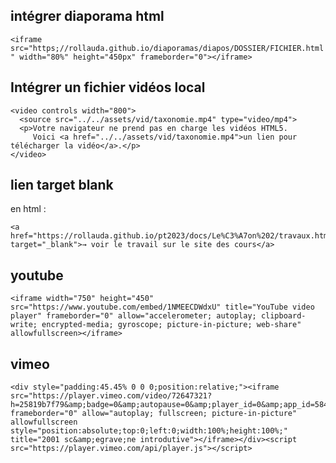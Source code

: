 ## intégrer diaporama html

`<iframe src="https;//rollauda.github.io/diaporamas/diapos/DOSSIER/FICHIER.html" width="80%" height="450px" frameborder="0"></iframe>`

## Intégrer un fichier vidéos local

```
<video controls width="800">
  <source src="../../assets/vid/taxonomie.mp4" type="video/mp4">
  <p>Votre navigateur ne prend pas en charge les vidéos HTML5.
     Voici <a href="../../assets/vid/taxonomie.mp4">un lien pour télécharger la vidéo</a>.</p>
</video>
```

## lien target blank 

en html :

```
<a href="https://rollauda.github.io/pt2023/docs/Le%C3%A7on%202/travaux.html" target="_blank">→ voir le travail sur le site des cours</a>
```

## youtube

```
<iframe width="750" height="450" src="https://www.youtube.com/embed/1NMEECDWdxU" title="YouTube video player" frameborder="0" allow="accelerometer; autoplay; clipboard-write; encrypted-media; gyroscope; picture-in-picture; web-share" allowfullscreen></iframe>
```

## vimeo

```
<div style="padding:45.45% 0 0 0;position:relative;"><iframe src="https://player.vimeo.com/video/72647321?h=25819b7f79&amp;badge=0&amp;autopause=0&amp;player_id=0&amp;app_id=58479" frameborder="0" allow="autoplay; fullscreen; picture-in-picture" allowfullscreen style="position:absolute;top:0;left:0;width:100%;height:100%;" title="2001 sc&amp;egrave;ne introdutive"></iframe></div><script src="https://player.vimeo.com/api/player.js"></script>
```

